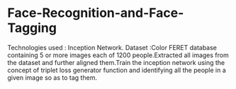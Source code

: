 # Face-Recognition-and-Face-Tagging
Technologies used : Inception Network. Dataset :Color FERET database containing 5 or more images each of 1200 people.Extracted all images from the dataset and further aligned them.Train the inception network using the concept of triplet loss generator function and identifying all the people in a given image so as to tag them.
